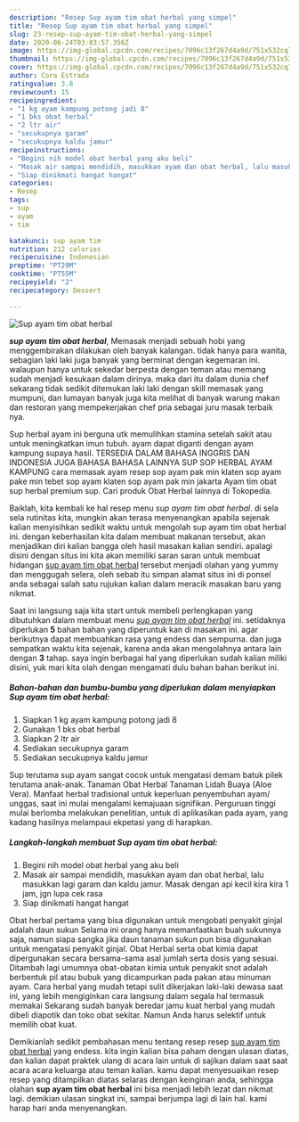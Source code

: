 ```yaml
---
description: "Resep Sup ayam tim obat herbal yang simpel"
title: "Resep Sup ayam tim obat herbal yang simpel"
slug: 23-resep-sup-ayam-tim-obat-herbal-yang-simpel
date: 2020-06-24T03:03:57.356Z
image: https://img-global.cpcdn.com/recipes/7096c13f267d4a9d/751x532cq70/sup-ayam-tim-obat-herbal-foto-resep-utama.jpg
thumbnail: https://img-global.cpcdn.com/recipes/7096c13f267d4a9d/751x532cq70/sup-ayam-tim-obat-herbal-foto-resep-utama.jpg
cover: https://img-global.cpcdn.com/recipes/7096c13f267d4a9d/751x532cq70/sup-ayam-tim-obat-herbal-foto-resep-utama.jpg
author: Cora Estrada
ratingvalue: 3.8
reviewcount: 15
recipeingredient:
- "1 kg ayam kampung potong jadi 8"
- "1 bks obat herbal"
- "2 ltr air"
- "secukupnya garam"
- "secukupnya kaldu jamur"
recipeinstructions:
- "Begini nih model obat herbal yang aku beli"
- "Masak air sampai mendidih, masukkan ayam dan obat herbal, lalu masukkan lagi garam dan kaldu jamur. Masak dengan api kecil kira kira 1 jam, jgn lupa cek rasa"
- "Siap dinikmati hangat hangat"
categories:
- Resep
tags:
- sup
- ayam
- tim

katakunci: sup ayam tim 
nutrition: 212 calories
recipecuisine: Indonesian
preptime: "PT29M"
cooktime: "PT55M"
recipeyield: "2"
recipecategory: Dessert

---
```



![Sup ayam tim obat herbal](https://img-global.cpcdn.com/recipes/7096c13f267d4a9d/751x532cq70/sup-ayam-tim-obat-herbal-foto-resep-utama.jpg)

<b><i>sup ayam tim obat herbal</i></b>, Memasak menjadi sebuah hobi yang menggembirakan dilakukan oleh banyak kalangan. tidak hanya para wanita, sebagian laki laki juga banyak yang berminat dengan kegemaran ini. walaupun hanya untuk sekedar berpesta dengan teman atau memang sudah menjadi kesukaan dalam dirinya. maka dari itu dalam dunia chef sekarang tidak sedikit ditemukan laki laki dengan skill memasak yang mumpuni, dan lumayan banyak juga kita melihat di banyak warung makan dan restoran yang mempekerjakan chef pria sebagai juru masak terbaik nya.

Sup herbal ayam ini berguna utk memulihkan stamina setelah sakit atau untuk meningkatkan imun tubuh. ayam dapat diganti dengan ayam kampung supaya hasil. TERSEDIA DALAM BAHASA INGGRIS DAN INDONESIA JUGA BAHASA BAHASA LAINNYA SUP SOP HERBAL AYAM KAMPUNG cara memasak ayam resep sop ayam pak min klaten sop ayam pake min tebet sop ayam klaten sop ayam pak min jakarta Ayam tim obat sup herbal premium sup. Cari produk Obat Herbal lainnya di Tokopedia.

Baiklah, kita kembali ke hal resep menu <i>sup ayam tim obat herbal</i>. di sela sela rutinitas kita, mungkin akan terasa menyenangkan apabila sejenak kalian menyisihkan sedikit waktu untuk mengolah sup ayam tim obat herbal ini. dengan keberhasilan kita dalam membuat makanan tersebut, akan menjadikan diri kalian bangga oleh hasil masakan kalian sendiri. apalagi disini dengan situs ini kita akan memiliki saran saran untuk membuat hidangan <u>sup ayam tim obat herbal</u> tersebut menjadi olahan yang yummy dan menggugah selera, oleh sebab itu simpan alamat situs ini di ponsel anda sebagai salah satu rujukan kalian dalam meracik masakan baru yang nikmat.


Saat ini langsung saja kita start untuk membeli perlengkapan yang dibutuhkan dalam membuat menu <u><i>sup ayam tim obat herbal</i></u> ini. setidaknya diperlukan <b>5</b> bahan bahan yang diperuntuk kan di masakan ini. agar berikutnya dapat membuahkan rasa yang endess dan sempurna. dan juga sempatkan waktu kita sejenak, karena anda akan mengolahnya antara lain dengan <b>3</b> tahap. saya ingin berbagai hal yang diperlukan sudah kalian miliki disini, yuk mari kita olah dengan mengamati dulu bahan bahan berikut ini.

<!--inarticleads1-->

##### Bahan-bahan dan bumbu-bumbu yang diperlukan dalam menyiapkan Sup ayam tim obat herbal:

1. Siapkan 1 kg ayam kampung potong jadi 8
1. Gunakan 1 bks obat herbal
1. Siapkan 2 ltr air
1. Sediakan secukupnya garam
1. Sediakan secukupnya kaldu jamur


Sup terutama sup ayam sangat cocok untuk mengatasi demam batuk pilek terutama anak-anak. Tanaman Obat Herbal Tanaman Lidah Buaya (Aloe Vera). Manfaat herbal tradisional untuk keperluan penyembuhan ayam/ unggas, saat ini mulai mengalami kemajuaan signifikan. Perguruan tinggi mulai berlomba melakukan penelitian, untuk di aplikasikan pada ayam, yang kadang hasilnya melampaui ekpetasi yang di harapkan. 

<!--inarticleads2-->

##### Langkah-langkah membuat Sup ayam tim obat herbal:

1. Begini nih model obat herbal yang aku beli
1. Masak air sampai mendidih, masukkan ayam dan obat herbal, lalu masukkan lagi garam dan kaldu jamur. Masak dengan api kecil kira kira 1 jam, jgn lupa cek rasa
1. Siap dinikmati hangat hangat


Obat herbal pertama yang bisa digunakan untuk mengobati penyakit ginjal adalah daun sukun Selama ini orang hanya memanfaatkan buah sukunnya saja, namun siapa sangka jika daun tanaman sukun pun bisa digunakan untuk mengatasi penyakit ginjal. Obat Herbal serta obat kimia dapat dipergunakan secara bersama-sama asal jumlah serta dosis yang sesuai. Ditambah lagi umumnya obat-obatan kimia untuk penyakit snot adalah berbentuk pil atau bubuk yang dicampurkan pada pakan atau minuman ayam. Cara herbal yang mudah tetapi sulit dikerjakan laki-laki dewasa saat ini, yang lebih mengiginkan cara langsung dalam segala hal termasuk memakai Sekarang sudah banyak beredar jamu kuat herbal yang mudah dibeli diapotik dan toko obat sekitar. Namun Anda harus selektif untuk memilih obat kuat. 

Demikianlah sedikit pembahasan menu tentang resep resep <u>sup ayam tim obat herbal</u> yang endess. kita ingin kalian bisa paham dengan ulasan diatas, dan kalian dapat praktek ulang di acara lain untuk di sajikan dalam saat saat acara acara keluarga atau teman kalian. kamu dapat menyesuaikan resep resep yang ditampilkan diatas selaras dengan keinginan anda, sehingga olahan <b>sup ayam tim obat herbal</b> ini bisa menjadi lebih lezat dan nikmat lagi. demikian ulasan singkat ini, sampai berjumpa lagi di lain hal. kami harap hari anda menyenangkan.
